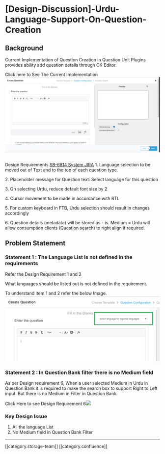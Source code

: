# \[Design-Discussion]-Urdu-Language-Support-On-Question-Creation

## Background

&#x20; Current Implementation of Question Creation in Question Unit Plugins provides ability add question details through CK-Editor.

Click here to See The Current Implementation![](<../../../../Design/FullExport/images/storage/Quesiton Creation.png>)

##

Design Requirements [SB-6814 System JIRA](https://browse/SB-6814)   1. Language selection to be moved out of Text and to the top of each question type.

&#x20; 2\. Placeholder message for Question text: Select language for this question

&#x20; 3\. On selecting Urdu, reduce default font size by 2

&#x20; 4\. Cursor movement to be made in accordance with RTL

&#x20; 5\. For custom keyboard in FTB, Urdu selection should result in changes accordingly

&#x20; 6\. Question details (metadata) will be stored as - is. Medium = Urdu will allow consumption clients (Question search) to right align if required.

## Problem Statement

### Statement 1 : The Language List is not defined in the requirements

Refer the Design Requirement  1 and 2

What languages should be listed out is not defined in the requirement.

To understand item 1 and 2 refer the below Image.![](<../../../../Design/FullExport/images/storage/Language Select.png>)

### Statement 2 : In Question Bank filter there is no Medium field

As per Design requirement 6, When a user selected Medium in Urdu in Question Bank it is required to make the search box to support Right to Left input. But there is no Medium in Filter in Question Bank.

Click Here to see Design Requirement 6![](../../../../Design/FullExport/images/storage/Filter\_Questionbank.png)

### Key Design Issue

1. All the language List&#x20;
2. No Medium field in Question Bank Filter

***

\[\[category.storage-team]] \[\[category.confluence]]
